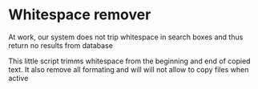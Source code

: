# Whitespace remover

At work, our system does not trip whitespace in search boxes and thus return no results from database

This little script trimms whitespace from the beginning and end of copied text. It also remove all formating and will will not allow to copy files when active
